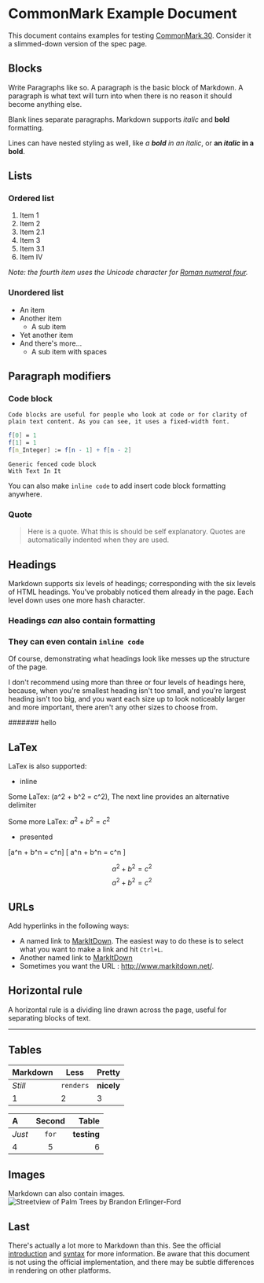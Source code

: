 # CommonMark Example Document

This document contains examples for testing [CommonMark.30][1]. Consider it a slimmed-down version of the spec page.

## Blocks

Write Paragraphs like so. A paragraph is the basic block of Markdown. A paragraph is what text will turn into when there is no reason it should become anything else.

Blank lines separate paragraphs. Markdown supports _italic_ and **bold** formatting.

Lines can have nested styling as well, like _a **bold** in an italic_, or **an _italic_ in a bold**.

## Lists

### Ordered list

1. Item 1
2. Item 2
  1. Item 2.1
3. Item 3
  1. Item 3.1
4. Item Ⅳ

_Note: the fourth item uses the Unicode character for [Roman numeral four][2]._

### Unordered list

* An item
* Another item
  * A sub item
* Yet another item
* And there's more...
  * A sub item with spaces

## Paragraph modifiers

### Code block

    Code blocks are useful for people who look at code or for clarity of plain text content. As you can see, it uses a fixed-width font.

```Mathematica
f[0] = 1
f[1] = 1
f[n_Integer] := f[n - 1] + f[n - 2]
```

```
Generic fenced code block
With Text In It
```

You can also make `inline code` to add insert code block formatting anywhere.

### Quote

> Here is a quote. What this is should be self explanatory. Quotes are automatically indented when they are used.

## Headings

Markdown supports six levels of headings; corresponding with the six levels of HTML headings. You've probably noticed them already in the page. Each level down uses one more hash character.

### Headings _can_ also contain **formatting**

### They can even contain `inline code`

Of course, demonstrating what headings look like messes up the structure of the page.

I don't recommend using more than three or four levels of headings here, because, when you're smallest heading isn't too small, and you're largest heading isn't too big, and you want each size up to look noticeably larger and more important, there aren't any other sizes to choose from.

####### hello

## LaTex

LaTex is also supported:

* inline

Some LaTex: \(a^2 + b^2 = c^2\), The next line provides an alternative delimiter

Some more LaTex: $a^2 + b^2 = c^2$

* presented

\[a^n + b^n = c^n\]
\[ a^n + b^n = c^n \]

$$a^2 + b^2 = c^2$$
$$ a^2 + b^2 = c^2 $$

## URLs

Add hyperlinks in the following ways:

* A named link to [MarkItDown][3]. The easiest way to do these is to select what you want to make a link and hit `Ctrl+L`.
* Another named link to [MarkItDown](http://www.markitdown.net/)
* Sometimes you want the URL : <http://www.markitdown.net/>.

## Horizontal rule

A horizontal rule is a dividing line drawn across the page, useful for separating blocks of text.

---

## Tables

Markdown | Less | Pretty
--- | --- | ---
_Still_ | `renders` | **nicely**
1 | 2 | 3

A | Second | Table
:--- | :---: | ---:
_Just_ | `for` | **testing**
4 | 5 | 6

## Images

Markdown can also contain images.
![Streetview of Palm Trees by Brandon Erlinger-Ford](https://images.unsplash.com/photo-1564889998041-0dacc0706a0f?ixid=MXwxMjA3fDB8MHxwaG90by1wYWdlfHx8fGVufDB8fHw%3D&ixlib=rb-1.2.1&auto=format&fit=crop&w=564&q=80)

## Last

There's actually a lot more to Markdown than this. See the official [introduction][4] and [syntax][5] for more information. Be aware that this document is not using the official implementation, and there may be subtle differences in rendering on other platforms.

  [1]: https://spec.commonmark.org/0.30/
  [2]: http://www.fileformat.info/info/unicode/char/2163/index.htm
  [3]: http://www.markitdown.net/
  [4]: http://daringfireball.net/projects/markdown/basics
  [5]: http://daringfireball.net/projects/markdown/syntax
